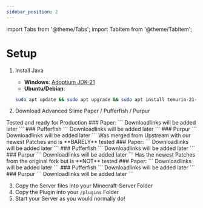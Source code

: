 ```yaml
---
sidebar_position: 2
---
```


import Tabs from '@theme/Tabs';
import TabItem from '@theme/TabItem';

# Setup

1. Install Java
    - **Windows**: [Adoptium JDK-21](https://github.com/adoptium/temurin21-binaries/releases/download/jdk-21.0.3%2B9/OpenJDK21U-jdk_x64_windows_hotspot_21.0.3_9.msi)
    - **Ubuntu/Debian**:
    ```bash
    sudo apt update && sudo apt upgrade && sudo apt install temurin-21-jdk
    ```

2. Download Advanced Slime Paper / Pufferfish / Purpur

<Tabs>
    <TabItem value="main" label="Main" default>
    Tested and ready for Production
    ### Paper:
    ```
    Downloadlinks will be added later
    ```
    ### Pufferfish
    ```
    Downloadlinks will be added later
    ```
    ### Purpur
    ```
    Downloadlinks will be added later
    ```
    </TabItem>
    <TabItem value="develop" label="Develop">
    Was merged from Upstream with our newest Patches and is **BARELY** tested
    ### Paper:
    ```
    Downloadlinks will be added later
    ```
    ### Pufferfish
    ```
    Downloadlinks will be added later
    ```
    ### Purpur
    ```
    Downloadlinks will be added later
    ```
    </TabItem>
    <TabItem value="upstream" label="Upstream">
    Has the newest Patches from the original fork but is **NOT** tested
    ### Paper:
    ```
    Downloadlinks will be added later
    ```
    ### Pufferfish
    ```
    Downloadlinks will be added later
    ```
    ### Purpur
    ```
    Downloadlinks will be added later
    ```
    </TabItem>
</Tabs>

3. Copy the Server files into your Minecraft-Server Folder
4. Copy the Plugin into your `/plugins` Folder
5. Start your Server as you would normally do!
